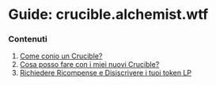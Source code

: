 # Guide: crucible.alchemist.wtf

### Cont**enuti**

1.  [Come conio un Crucible?](https://app.gitbook.com/@alchemist-docs/s/mist/v/italian/crucible/guides-crucible.alchemist.wtf/how-do-i-mint-a-crucible)
2.  [Cosa posso fare con i miei nuovi Crucible?](https://app.gitbook.com/@alchemist-docs/s/mist/~/drafts/-M_wCAg-4UamwHrdOoHU/v/italian/crucible/guides-crucible.alchemist.wtf/what-can-i-do-with-my-new-crucible)
3.  [Richiedere Ricompense e Disiscrivere i tuoi token LP](https://app.gitbook.com/@alchemist-docs/s/mist/~/drafts/-M_wCAg-4UamwHrdOoHU/v/italian/crucible/guides-crucible.alchemist.wtf/claiming-rewards-and-unsubscribing-your-lp)



